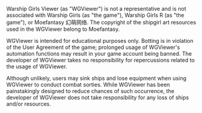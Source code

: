 Warship Girls Viewer (as "WGViewer") is not a representative and is not
associated with Warship Girls (as "the game"), Warship Girls R (as "the game"),
or Moefantasy 幻萌网络. The copyright of the shipgirl art resources used in the
WGViewer belong to Moefantasy.

WGViewer is intended for educational purposes only. Botting is in violation of
the User Agreement of the game; prolonged usage of WGViewer's automation
functions may result in your game account being banned. The developer of
WGViewer takes no responsibility for repercussions related to the usage of
WGViewer.

Although unlikely, users may sink ships and lose equipment when using WGViewer
to conduct combat sorties. While WGViewer has been painstakingly designed to
reduce chances of such occurrence, the developer of WGViewer does not take
responsibility for any loss of ships and/or resources.

